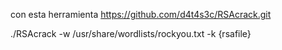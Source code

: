 con esta herramienta
https://github.com/d4t4s3c/RSAcrack.git


./RSAcrack -w /usr/share/wordlists/rockyou.txt -k {rsafile}






